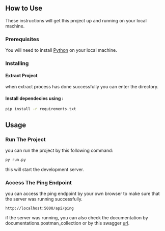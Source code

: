 ## How to Use

These instructions will get this project up and running on your local machine.

### Prerequisites

You will need to install [Python](https://www.python.org/downloads/) on your local machine.

### Installing

#### Extract Project

when extract process has done successfully you can enter the directory.

#### Install dependecies using :

```bash
pip install -r requirements.txt
```

## Usage

### Run The Project

you can run the project by this following command:

```bash
py run.py
```

this will start the development server.

### Access The Ping Endpoint

you can access the ping endpoint by your own browser to make sure that the server was running successfully.

```arduino
http://localhost:5000/api/ping
```

if the server was running, you can also check the documentation by documentations.postman_collection or by this swagger [url](http://localhost:5000/apidocs).